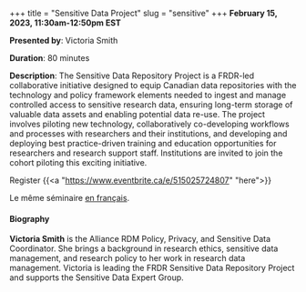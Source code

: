 +++
title = "Sensitive Data Project"
slug = "sensitive"
+++
**February 15, 2023, 11:30am-12:50pm EST**

**Presented by**: Victoria Smith

**Duration**: 80 minutes

**Description**: The Sensitive Data Repository Project is a FRDR-led collaborative initiative designed to
equip Canadian data repositories with the technology and policy framework elements needed to ingest and manage
controlled access to sensitive research data, ensuring long-term storage of valuable data assets and enabling
potential data re-use. The project involves piloting new technology, collaboratively co-developing workflows
and processes with researchers and their institutions, and developing and deploying best practice-driven
training and education opportunities for researchers and research support staff. Institutions are invited to
join the cohort piloting this exciting initiative.

Register {{<a "https://www.eventbrite.ca/e/515025724807" "here">}}

Le même séminaire [en français](/sensitivefr).

#### Biography

**Victoria Smith** is the Alliance RDM Policy, Privacy, and Sensitive Data Coordinator. She brings a
background in research ethics, sensitive data management, and research policy to her work in research data
management. Victoria is leading the FRDR Sensitive Data Repository Project and supports the Sensitive Data
Expert Group.

<!-- {{< vimeo 690948795 >}} -->
<!-- <br> -->

<!-- - [Watch this session on Vimeo](https://vimeo.com/690948795) -->
